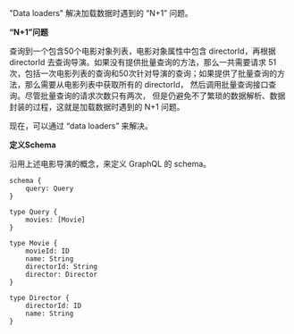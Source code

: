 "Data loaders"  解决加载数据时遇到的 “N+1” 问题。



**“N+1”问题**

查询到一个包含50个电影对象列表，电影对象属性中包含 directorId，再根据 directorId 去查询导演。如果没有提供批量查询的方法，那么一共需要请求 51次，包括一次电影列表的查询和50次针对导演的查询；如果提供了批量查询的方法，那么需要从电影列表中获取所有的 directorId， 然后调用批量查询接口查询。尽管批量查询的请求次数只有两次， 但是仍避免不了繁琐的数据解析、数据封装的过程，这就是加载数据时遇到的 N+1 问题。 

现在，可以通过 “data loaders” 来解决。



**定义Schema**

沿用上述电影导演的概念，来定义 GraphQL 的 schema。

```gas
schema {
    query: Query
}

type Query {
    movies: [Movie]
}

type Movie {
    movieId: ID
    name: String
    directorId: String
    director: Director
}

type Director {
    directorId: ID
    name: String
}
```



